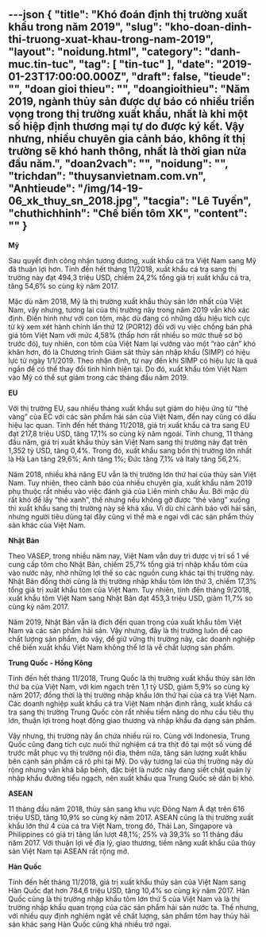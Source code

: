 ---json
{
    "title": "Khó đoán định thị trường xuất khẩu trong năm 2019",
    "slug": "kho-doan-dinh-thi-truong-xuat-khau-trong-nam-2019",
    "layout": "noidung.html",
    "category": "danh-muc.tin-tuc",
    "tag": [
        "tin-tuc"
    ],
    "date": "2019-01-23T17:00:00.000Z",
    "draft": false,
    "tieude": "",
    "doan gioi thieu": "",
    "doangioithieu": "Năm 2019, ngành thủy sản được dự báo có nhiều triển vọng trong thị trường xuất khẩu, nhất là khi một số hiệp định thương mại tự do được ký kết. Vậy nhưng, nhiều chuyên gia cảnh báo, không ít thị trường sẽ khó hanh thông, nhất là thời gian nửa đầu năm.",
    "doan2vach": "",
    "noidung": "",
    "trichdan": "thuysanvietnam.com.vn",
    "Anhtieude": "/img/14-19-06_xk_thuy_sn_2018.jpg",
    "tacgia": "Lê Tuyến",
    "chuthichhinh": "Chế biến tôm XK",
    "__content__": ""
}
---
<p><strong>Mỹ</strong></p>

<p>Sau quyết định c&ocirc;ng nhận tương đương, xuất khẩu c&aacute; tra Việt Nam sang Mỹ đ&atilde; thuận lợi hơn. T&iacute;nh đến hết th&aacute;ng 11/2018, xuất khẩu c&aacute; tra sang thị trường n&agrave;y đạt 494,3 triệu USD, chiếm 24,2% tổng gi&aacute; trị xuất khẩu c&aacute; tra, tăng 54,6% so c&ugrave;ng kỳ năm 2017.</p>

<p>Mặc d&ugrave; năm 2018, Mỹ l&agrave; thị trường xuất khẩu thủy sản lớn nhất của Việt Nam, vậy nhưng, tương lai của thị trường n&agrave;y trong năm 2019 vẫn kh&oacute; x&aacute;c định. Điển h&igrave;nh như với con t&ocirc;m, mặc d&ugrave; đang c&oacute; những dấu hiệu t&iacute;ch cực từ kỳ xem x&eacute;t h&agrave;nh ch&iacute;nh lần thứ 12 (POR12) đối với vụ việc chống b&aacute;n ph&aacute; gi&aacute; t&ocirc;m Việt Nam với mức 4,58% (thấp hơn rất nhiều so mức thuế sơ bộ trước đ&oacute;), tuy nhi&ecirc;n, con t&ocirc;m của Việt Nam lại vướng v&agrave;o một &ldquo;r&agrave;o cản&rdquo; kh&oacute; khăn hơn, đ&oacute; l&agrave; Chương tr&igrave;nh Gi&aacute;m s&aacute;t thủy sản nhập khẩu (SIMP) c&oacute; hiệu lực từ ng&agrave;y 1/1/2019. Theo nhận định, từ nay đến khi SIMP c&oacute; hiệu lực l&agrave; qu&aacute; ngắn để c&oacute; thể thay đổi t&igrave;nh h&igrave;nh hiện tại. Do đ&oacute;, xuất khẩu t&ocirc;m Việt Nam v&agrave;o Mỹ c&oacute; thể sụt giảm trong c&aacute;c th&aacute;ng đầu năm 2019.</p>

<p><strong>EU</strong></p>

<p>Với thị trường EU, sau nhiều th&aacute;ng xuất khẩu sụt giảm do hiệu ứng từ &ldquo;thẻ v&agrave;ng&rdquo; của EC với c&aacute;c sản phẩm hải sản của Việt Nam, đến nay cũng c&oacute; dấu hiệu lạc quan. T&iacute;nh đến hết th&aacute;ng 11/2018, gi&aacute; trị xuất khẩu c&aacute; tra sang EU đạt 217,8 triệu USD, tăng 17,1% so c&ugrave;ng kỳ năm ngo&aacute;i. T&iacute;nh chung, 11 th&aacute;ng đầu năm, gi&aacute; trị xuất khẩu thủy sản Việt Nam sang thị trường n&agrave;y đạt tr&ecirc;n 1,352 tỷ USD, tăng 0,4%. Trong đ&oacute;, xuất khẩu sang bốn thị trường lớn nhất l&agrave; H&agrave; Lan tăng 29,6%; Anh tăng 1%; Đức tăng 7,1% v&agrave; Italy tăng 56,2%.</p>

<p>Năm 2018, nhiều khả năng EU vẫn l&agrave; thị trường lớn thứ hai của thủy sản Việt Nam. Tuy nhi&ecirc;n, theo cảnh b&aacute;o của nhiều chuy&ecirc;n gia, xuất khẩu năm 2019 phụ thuộc rất nhiều v&agrave;o việc đ&aacute;nh gi&aacute; của Li&ecirc;n minh ch&acirc;u &Acirc;u. Bởi mặc d&ugrave; rất kh&oacute; để lấy &ldquo;thẻ xanh&rdquo;, thế nhưng nếu kh&ocirc;ng gỡ được &ldquo;thẻ v&agrave;ng&rdquo; xuống th&igrave; xuất khẩu sang thị trường n&agrave;y sẽ kh&aacute; xấu. V&igrave; d&ugrave; chỉ cảnh b&aacute;o với hải sản, nhưng người ti&ecirc;u d&ugrave;ng tại đ&acirc;y cũng v&igrave; thế m&agrave; e ngại với c&aacute;c sản phẩm thủy sản kh&aacute;c của Việt Nam.</p>

<p><strong>Nhật Bản</strong></p>

<p>Theo VASEP, trong nhiều năm nay, Việt Nam vẫn duy tr&igrave; được vị tr&iacute; số 1 về cung cấp t&ocirc;m cho Nhật Bản, chiếm 25,7% tổng gi&aacute; trị nhập khẩu t&ocirc;m của v&agrave;o nước n&agrave;y, nhờ những lợi thế so c&aacute;c nguồn cung kh&aacute;c tại thị trường n&agrave;y. Nhật Bản đồng thời cũng l&agrave; thị trường nhập khẩu t&ocirc;m lớn thứ 3, chiếm 17,3% tổng gi&aacute; trị xuất khẩu t&ocirc;m của Việt Nam. Tuy nhi&ecirc;n, t&iacute;nh đến th&aacute;ng 9/2018, xuất khẩu t&ocirc;m Việt Nam sang Nhật Bản đạt 453,3 triệu USD, giảm 11,7% so c&ugrave;ng kỳ năm 2017.</p>

<p>Năm 2019, Nhật Bản vẫn l&agrave; đ&iacute;ch đến quan trọng của xuất khẩu t&ocirc;m Việt Nam v&agrave; c&aacute;c sản phẩm hải sản. Vậy nhưng, đ&acirc;y l&agrave; thị trường lu&ocirc;n đề cao chất lượng sản phẩm, do vậy, để giữ vững thị trường n&agrave;y, c&aacute;c doanh nghiệp chế biến xuất khẩu Việt Nam kh&ocirc;ng thể lơ l&agrave; về chất lượng sản phẩm.</p>

<p><strong>Trung Quốc - Hồng K&ocirc;ng</strong></p>

<p>T&iacute;nh đến hết th&aacute;ng 11/2018, Trung Quốc l&agrave; thị trường xuất khẩu thủy sản lớn thứ ba của Việt Nam, với kim ngạch tr&ecirc;n 1,1 tỷ USD, giảm 5,9% so c&ugrave;ng kỳ năm 2017; đồng thời l&agrave; thị trường nhập khẩu lớn thứ hai của c&aacute; tra Việt Nam. C&aacute;c doanh nghiệp xuất khẩu c&aacute; tra Việt Nam nhận định rằng, xuất khẩu c&aacute; tra sang thị trường Trung Quốc c&ograve;n rất nhiều tiềm năng do nhu cầu ti&ecirc;u thụ lớn, thuận lợi trong hoạt động giao thương&nbsp;v&agrave; nhập khẩu đa dạng sản phẩm.</p>

<p>Vậy nhưng, thị trường n&agrave;y ẩn chứa nhiều rủi ro. C&ugrave;ng với Indonesia, Trung Quốc cũng đang t&iacute;ch cực nu&ocirc;i thử nghiệm c&aacute; tra thịt đỏ tại một số v&ugrave;ng để trước mắt phục vụ thị trường nội địa, th&ecirc;m nữa, tăng sản lượng xuất khẩu b&ecirc;n cạnh sản phẩm c&aacute; r&ocirc; phi tại Mỹ. Do vậy tương lai của thị trường n&agrave;y d&ugrave; rộng nhưng vẫn kh&aacute; bấp b&ecirc;nh, đặc biệt l&agrave; nước n&agrave;y đang siết chặt quản l&yacute; nhập khẩu đường tiểu ngạch, n&ecirc;n xuất khẩu qua Trung Quốc sẽ dần bị kh&oacute;.</p>

<p><strong>ASEAN</strong></p>

<p>11 th&aacute;ng đầu năm 2018, thủy sản sang khu vực Đ&ocirc;ng Nam &Aacute; đạt tr&ecirc;n 616 triệu USD, tăng 10,9% so c&ugrave;ng kỳ năm 2017. ASEAN cũng l&agrave; thị trường xuất khẩu lớn thứ 4 của c&aacute; tra Việt Nam, trong đ&oacute;, Th&aacute;i Lan, Singapore v&agrave; Philippines c&oacute; gi&aacute; trị tăng lần lượt 48,1%; 25% v&agrave; 39,3% so 11 th&aacute;ng đầu năm 2017. Với thuận lợi về địa l&yacute;, giao thương, tiềm năng xuất khẩu của thủy sản Việt Nam tại ASEAN rất rộng mở.</p>

<p><strong>H&agrave;n Quốc</strong></p>

<p>T&iacute;nh đến hết th&aacute;ng 11/2018, gi&aacute; trị xuất khẩu thủy sản của Việt Nam sang H&agrave;n Quốc đạt hơn 784,6 triệu USD, tăng 10,4% so c&ugrave;ng kỳ năm 2017. H&agrave;n Quốc cũng l&agrave; thị trường nhập khẩu t&ocirc;m lớn thứ 5 của Việt Nam v&agrave; l&agrave; thị trường nhập khẩu quan trọng của c&aacute;c sản phẩm hải sản nước ta. Thế nhưng, với nhiều quy định nghi&ecirc;m ngặt về chất lượng, sản phẩm t&ocirc;m hay thủy hải sản kh&aacute;c sang H&agrave;n Quốc cũng kh&aacute; nhiều trở ngại.&nbsp;</p>
